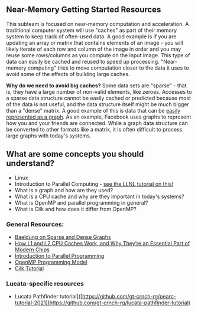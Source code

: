 ## Near-Memory Getting Started Resources

This subteam is focused on near-memory computation and acceleration. A traditional computer system will use "caches" as part of their memory system to keep track of often-used data. A good example is if you are updating an array or matrix that contains elements of an image - you will likely iterate of each row and column of the image in order and you may reuse some rows/columns as you compute on the input image. This type of data can easily be cached and reused to speed up processing. "Near-memory computing" tries to move computation closer to the data it uses to avoid some of the effects of building large caches.

**Why do we need to avoid big caches?** Some data sets are "sparse" - that is, they have a large number of non-valid elements, like zeroes. Accesses to a sparse data structure cannot be easily cached or predicted because most of the data is not useful, and the data structure itself might be much bigger than a "dense" matrix. A good example of this is data that can be [easily represented as a graph](https://www.educative.io/edpresso/what-is-a-graph-data-structure). As an example, Facebook uses graphs to represent how you and your friends are connected. While a graph data structure can be converted to other formats like a matrix, it is often difficult to process large graphs with today's systems.

## What are some concepts you should understand?

* Linux
* Introduction to Parallel Computing - [see the LLNL tutorial on this!](https://hpc.llnl.gov/documentation/tutorials/introduction-parallel-computing-tutorial)
* What is a graph and how are they used?
* What is a CPU cache and why are they important in today's systems?
* What is OpenMP and parallel programming in general?
* What is Cilk and how does it differ from OpenMP? 


### General Resources:
* [Baeldung on Sparse and Dense Graphs](https://www.baeldung.com/cs/graphs-sparse-vs-dense)
* [How L1 and L2 CPU Caches Work, and Why They’re an Essential Part of Modern Chips](https://www.extremetech.com/extreme/188776-how-l1-and-l2-cpu-caches-work-and-why-theyre-an-essential-part-of-modern-chips)
* [Introduction to Parallel Programming](https://hpc.llnl.gov/documentation/tutorials/introduction-parallel-computing-tutorial)
* [OpenMP Programming Model](https://hpc-tutorials.llnl.gov/openmp/programming_model/)
* [Cilk Tutorial](https://cilk.scripts.mit.edu/pact21/program.html)

### Lucata-specific resources
* Lucata Pathfinder tutorial]([https://github.com/gt-crnch-rg/pearc-tutorial-2021](https://github.com/gt-crnch-rg/lucata-pathfinder-tutorial)
